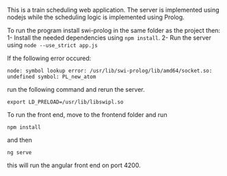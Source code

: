 This is a train scheduling web application. The server is implemented using nodejs while the scheduling logic is implemented using Prolog.

To run the program install swi-prolog in the same folder as the project then:
1- Install the needed dependencies using ``` npm install ```.
2- Run the server using ```node --use_strict app.js```

If the following error occured:
```
node: symbol lookup error: /usr/lib/swi-prolog/lib/amd64/socket.so: undefined symbol: PL_new_atom
```
run the following command and rerun the server.
```
export LD_PRELOAD=/usr/lib/libswipl.so
```

To run the front end, move to the frontend folder and run
```
npm install
```
and then 
```
ng serve
```
this will run the angular front end on port 4200.
